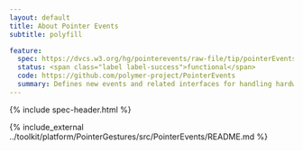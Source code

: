 ```yaml
---
layout: default
title: About Pointer Events
subtitle: polyfill

feature:
  spec: https://dvcs.w3.org/hg/pointerevents/raw-file/tip/pointerEvents.html
  status: <span class="label label-success">functional</span>
  code: https://github.com/polymer-project/PointerEvents
  summary: Defines new events and related interfaces for handling hardware agnostic pointer input from devices like a mouse, pen, or touchscreen.
---
```


{% include spec-header.html %}

{% include_external ../toolkit/platform/PointerGestures/src/PointerEvents/README.md %}
